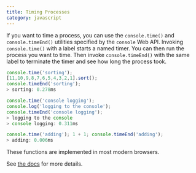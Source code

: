 ```yaml
--- 
title: Timing Processes
category: javascript
---
```


If you want to time a process, you can use the `console.time()` and
`console.timeEnd()` utilities specified by the `console` Web API. Invoking
`console.time()` with a label starts a named timer. You can then run the
process you want to time. Then invoke `console.timeEnd()` with the same
label to terminate the timer and see how long the process took.

```javascript
console.time('sorting');
[11,10,9,8,7,6,5,4,3,2,1].sort();
console.timeEnd('sorting');
> sorting: 0.278ms

console.time('console logging');
console.log('logging to the console');
console.timeEnd('console logging');
> logging to the console
> console logging: 0.311ms

console.time('adding'); 1 + 1; console.timeEnd('adding');
> adding: 0.006ms
```

These functions are implemented in most modern browsers.

See [the
docs](https://developer.mozilla.org/en-US/docs/Web/API/Console/time) for
more details.
